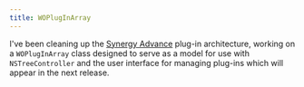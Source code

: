 ```yaml
---
title: WOPlugInArray
---
```


I've been cleaning up the [Synergy Advance](http://synergyadvance.com/) plug-in architecture, working on a `WOPlugInArray` class designed to serve as a model for use with `NSTreeController` and the user interface for managing plug-ins which will appear in the next release.
